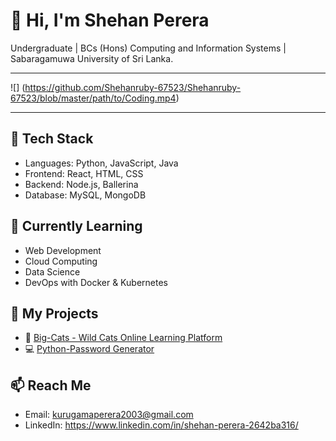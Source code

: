 # 👋 Hi, I'm Shehan Perera
Undergraduate | BCs (Hons) Computing and Information Systems | Sabaragamuwa University of Sri Lanka.

---

![]
(https://github.com/Shehanruby-67523/Shehanruby-67523/blob/master/path/to/Coding.mp4)

---

## 🔧 Tech Stack
- Languages: Python, JavaScript, Java
- Frontend: React, HTML, CSS
- Backend: Node.js, Ballerina
- Database: MySQL, MongoDB

## 🧠 Currently Learning
- Web Development
- Cloud Computing
- Data Science
- DevOps with Docker & Kubernetes

## 🔗 My Projects
- 🐅 [Big-Cats - Wild Cats Online Learning Platform](https://github.com/Shehanruby-67523/Big-Cats)
- 💻 [Python-Password Generator](https://github.com/Shehanruby-67523/python-password-generator)

## 📫 Reach Me
- Email: kurugamaperera2003@gmail.com
- LinkedIn: https://www.linkedin.com/in/shehan-perera-2642ba316/
